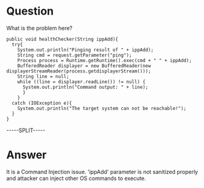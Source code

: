 # Question
 
What is the problem here?
 
```
public void healthChecker(String ippAdd){
  try{
    System.out.println("Pinging result of " + ippAdd);
    String cmd = request.getParameter("ping");
    Process process = Runtime.getRuntime().exec(cmd + " " + ippAdd);
    BufferedReader displayer = new BufferedReader(new displayerStreamReader(process.getdisplayerStream()));
    String line = null;
    while ((line = displayer.readLine()) != null) {
      System.out.println("Command output: " + line);
      }
    }
  catch (IOException e){  
    System.out.println("The target system can not be reachable!");
  } 
}
```
 
-----SPLIT-----
 
# Answer

It is a Command Injection issue. 'ippAdd' parameter is not sanitized properly and attacker can inject other OS commands to execute.